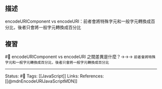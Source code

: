 ## 描述

encodeURIComponent vs encodeURI：前者會將特殊字元和一般字元轉換成百分比，後者只會將一般字元轉換成百分比

## 複習
#🧠 encodeURIComponent vs encodeURI 之間差異是什麼？->->-> `前者會將特殊字元和一般字元轉換成百分比，後者只會將一般字元轉換成百分比`
<!--SR:!2022-07-14,10,250-->

---
Status: #🌱 
Tags:
[[JavaScript]]
Links:
References:
[[@mdnEncodeURIJavaScriptMDN]]